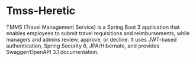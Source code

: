 # Tmss-Heretic
TMMS (Travel Management Service) is a Spring Boot 3 application that enables employees to submit travel requisitions and reimbursements, while managers and admins review, approve, or decline. It uses JWT-based authentication, Spring Security 6, JPA/Hibernate, and provides Swagger/OpenAPI 3.1 documentation.
